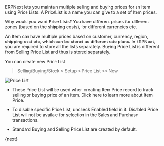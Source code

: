 ERPNext lets you maintain multiple selling and buying prices for an Item using Price Lists. A PriceList is a name you can give to a set of Item prices. 

Why would you want Price Lists? You have different prices for different zones (based on the shipping costs), for different currencies etc.

An Item can have multiple prices based on customer, currency, region, shipping cost etc, which can be stored as different rate plans. In ERPNext, you are required to store all the lists separately. Buying Price List is different from Selling Price List and thus is stored separately.

You can create new Price List

> Selling/Buying/Stock  > Setup > Price List >> New

<img class="screenshot" alt="Price List" src="{{docs_base_url}}/assets/img/price-list/price-list.png">

* These Price List will be used when creating Item Price record to track selling or buying price of an item. Click here to learn more about Item Price.

* To disable specific Price List, uncheck Enabled field in it. Disabled Price List will not be availale for selection in the Sales and Purchase transactions.

* Standard Buying and Selling Price List are created by default.

{next}
